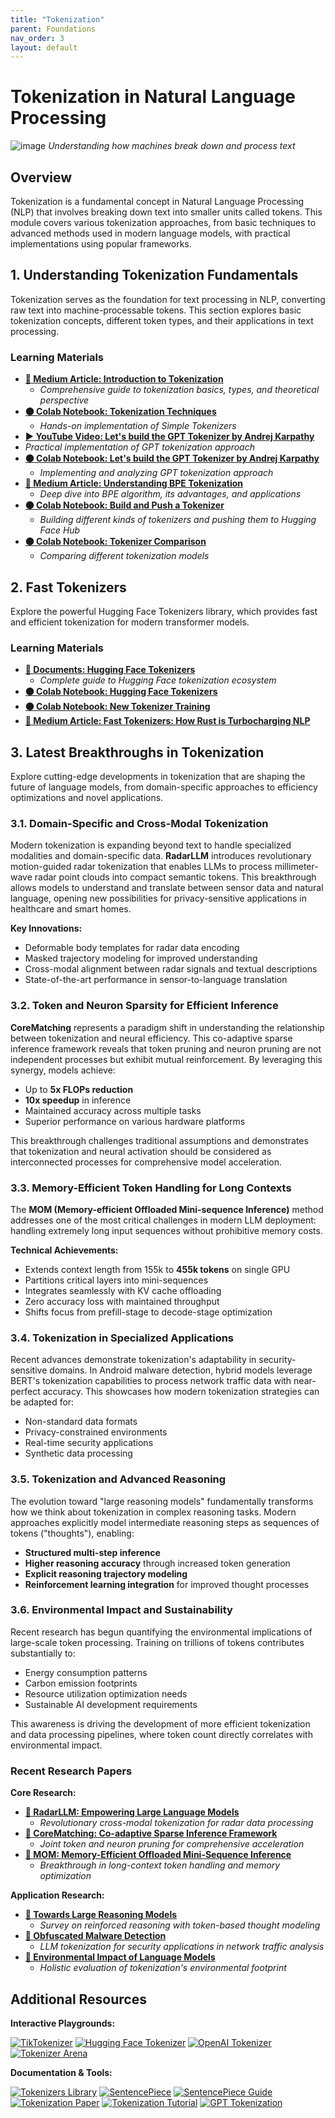 ```yaml
---
title: "Tokenization"
parent: Foundations
nav_order: 3
layout: default
---
```


# Tokenization in Natural Language Processing

![image](https://github.com/user-attachments/assets/25fc9856-d849-4874-9e06-16d25fc88dd5)
*Understanding how machines break down and process text*

## Overview
Tokenization is a fundamental concept in Natural Language Processing (NLP) that involves breaking down text into smaller units called tokens. This module covers various tokenization approaches, from basic techniques to advanced methods used in modern language models, with practical implementations using popular frameworks.

## 1. Understanding Tokenization Fundamentals
Tokenization serves as the foundation for text processing in NLP, converting raw text into machine-processable tokens. This section explores basic tokenization concepts, different token types, and their applications in text processing.

### Learning Materials
- **[📄 Medium Article: Introduction to Tokenization](https://medium.com/@mshojaei77/introduction-to-tokenization-a-theoretical-perspective-b1cc22fe98c5)**
  - *Comprehensive guide to tokenization basics, types, and theoretical perspective*
- **[🟠 Colab Notebook: Tokenization Techniques](https://colab.research.google.com/drive/1RwrtINbHTPBSRIoW8Zn9BRabxXguRRf0?usp=sharing)**
  - *Hands-on implementation of Simple Tokenizers*
- **[▶️ YouTube Video: Let's build the GPT Tokenizer by Andrej Karpathy](https://www.youtube.com/watch?v=zduSFxRajkE)**
 - *Practical implementation of GPT tokenization approach*
- **[🟠 Colab Notebook: Let's build the GPT Tokenizer by Andrej Karpathy](https://colab.research.google.com/drive/1y0KnCFZvGVf_odSfcNAws6kcDD7HsI0L?usp=sharing)**
  - *Implementing and analyzing GPT tokenization approach*
- **[📄 Medium Article: Understanding BPE Tokenization](https://medium.com/@mshojaei77/understanding-bpe-tokenization-a-hands-on-tutorial-80570314b12f)**
  - *Deep dive into BPE algorithm, its advantages, and applications*
- **[🟠 Colab Notebook: Build and Push a Tokenizer](https://colab.research.google.com/drive/1uYFoxwCKwshkchBgQ4y4z9cDfKRlwZ-e?usp=sharing)**
  - *Building different kinds of tokenizers and pushing them to Hugging Face Hub*
- **[🟠 Colab Notebook: Tokenizer Comparison](https://colab.research.google.com/drive/1wVSCBGFm7KjJy-KugYGYETpncWsPgx5N?usp=sharing)**
  - *Comparing different tokenization models*
  
## 2. Fast Tokenizers
Explore the powerful Hugging Face Tokenizers library, which provides fast and efficient tokenization for modern transformer models.

### Learning Materials
- **[📖 Documents: Hugging Face Tokenizers](https://huggingface.co/docs/tokenizers/mastering-tokenizers)**
  - *Complete guide to Hugging Face tokenization ecosystem*
- **[🟠 Colab Notebook: Hugging Face Tokenizers](https://colab.research.google.com/drive/1mcFgQ9PX1TFyEAsFOnoS1ozeSz3vM6A1?usp=sharing)**
- **[🟠 Colab Notebook: New Tokenizer Training](https://colab.research.google.com/drive/1452WFn66MZzYylTNcL6hV5Zd45sskzs7?usp=sharing)**
- **[📄 Medium Article: Fast Tokenizers: How Rust is Turbocharging NLP](https://medium.com/@mshojaei77/fast-tokenizers-how-rust-is-turbocharging-nlp-dd12a1d13fa9)**

## 3. Latest Breakthroughs in Tokenization
Explore cutting-edge developments in tokenization that are shaping the future of language models, from domain-specific approaches to efficiency optimizations and novel applications.

### 3.1. Domain-Specific and Cross-Modal Tokenization

Modern tokenization is expanding beyond text to handle specialized modalities and domain-specific data. **RadarLLM** introduces revolutionary motion-guided radar tokenization that enables LLMs to process millimeter-wave radar point clouds into compact semantic tokens. This breakthrough allows models to understand and translate between sensor data and natural language, opening new possibilities for privacy-sensitive applications in healthcare and smart homes.

**Key Innovations:**
- Deformable body templates for radar data encoding
- Masked trajectory modeling for improved understanding
- Cross-modal alignment between radar signals and textual descriptions
- State-of-the-art performance in sensor-to-language translation

### 3.2. Token and Neuron Sparsity for Efficient Inference

**CoreMatching** represents a paradigm shift in understanding the relationship between tokenization and neural efficiency. This co-adaptive sparse inference framework reveals that token pruning and neuron pruning are not independent processes but exhibit mutual reinforcement. By leveraging this synergy, models achieve:

- Up to **5x FLOPs reduction**
- **10x speedup** in inference
- Maintained accuracy across multiple tasks
- Superior performance on various hardware platforms

This breakthrough challenges traditional assumptions and demonstrates that tokenization and neural activation should be considered as interconnected processes for comprehensive model acceleration.

### 3.3. Memory-Efficient Token Handling for Long Contexts

The **MOM (Memory-efficient Offloaded Mini-sequence Inference)** method addresses one of the most critical challenges in modern LLM deployment: handling extremely long input sequences without prohibitive memory costs.

**Technical Achievements:**
- Extends context length from 155k to **455k tokens** on single GPU
- Partitions critical layers into mini-sequences
- Integrates seamlessly with KV cache offloading
- Zero accuracy loss with maintained throughput
- Shifts focus from prefill-stage to decode-stage optimization

### 3.4. Tokenization in Specialized Applications

Recent advances demonstrate tokenization's adaptability in security-sensitive domains. In Android malware detection, hybrid models leverage BERT's tokenization capabilities to process network traffic data with near-perfect accuracy. This showcases how modern tokenization strategies can be adapted for:

- Non-standard data formats
- Privacy-constrained environments
- Real-time security applications
- Synthetic data processing

### 3.5. Tokenization and Advanced Reasoning

The evolution toward "large reasoning models" fundamentally transforms how we think about tokenization in complex reasoning tasks. Modern approaches explicitly model intermediate reasoning steps as sequences of tokens ("thoughts"), enabling:

- **Structured multi-step inference**
- **Higher reasoning accuracy** through increased token generation
- **Explicit reasoning trajectory modeling**
- **Reinforcement learning integration** for improved thought processes

### 3.6. Environmental Impact and Sustainability

Recent research has begun quantifying the environmental implications of large-scale token processing. Training on trillions of tokens contributes substantially to:

- Energy consumption patterns
- Carbon emission footprints
- Resource utilization optimization needs
- Sustainable AI development requirements

This awareness is driving the development of more efficient tokenization and data processing pipelines, where token count directly correlates with environmental impact.

### Recent Research Papers

**Core Research:**
- **[📄 RadarLLM: Empowering Large Language Models](https://arxiv.org/abs/2504.09862)**
  - *Revolutionary cross-modal tokenization for radar data processing*
- **[📄 CoreMatching: Co-adaptive Sparse Inference Framework](https://arxiv.org/abs/2505.19235)**
  - *Joint token and neuron pruning for comprehensive acceleration*
- **[📄 MOM: Memory-Efficient Offloaded Mini-Sequence Inference](https://arxiv.org/abs/2504.12526)**
  - *Breakthrough in long-context token handling and memory optimization*

**Application Research:**
- **[📄 Towards Large Reasoning Models](https://arxiv.org/abs/2501.09686)**
  - *Survey on reinforced reasoning with token-based thought modeling*
- **[📄 Obfuscated Malware Detection](https://www.mdpi.com/1424-8220/25/1/202)**
  - *LLM tokenization for security applications in network traffic analysis*
- **[📄 Environmental Impact of Language Models](https://arxiv.org/abs/2503.05804)**
  - *Holistic evaluation of tokenization's environmental footprint*

## Additional Resources

**Interactive Playgrounds:**

[![TikTokenizer](https://badgen.net/badge/Playground/TikTokenizer/blue)](https://tiktokenizer.vercel.app/)
[![Hugging Face Tokenizer](https://badgen.net/badge/Playground/HF%20Tokenizer/blue)](https://huggingface.co/spaces/Xenova/the-tokenizer-playground)
[![OpenAI Tokenizer](https://badgen.net/badge/Playground/OpenAI%20Tokenizer/blue)](https://platform.openai.com/tokenizer)
[![Tokenizer Arena](https://badgen.net/badge/Playground/Tokenizer%20Arena/blue)](https://huggingface.co/spaces/Cognitive-Lab/Tokenizer_Arena)

**Documentation & Tools:**

[![Tokenizers Library](https://badgen.net/badge/Documentation/Hugging%20Face%20Tokenizers/green)](https://huggingface.co/docs/tokenizers)
[![SentencePiece](https://badgen.net/badge/GitHub/SentencePiece/cyan)](https://github.com/google/sentencepiece)
[![SentencePiece Guide](https://badgen.net/badge/Docs/SentencePiece%20Training%20Guide/green)](https://github.com/google/sentencepiece#train-sentencepiece-model)
[![Tokenization Paper](https://badgen.net/badge/Research/BPE%20Paper/purple)](https://arxiv.org/abs/1508.07909)
[![Tokenization Tutorial](https://badgen.net/badge/Tutorial/Tokenization%20Guide/blue)](https://www.tensorflow.org/text/guide/tokenizers)
[![GPT Tokenization](https://badgen.net/badge/Blog/GPT%20Tokenization/pink)](https://platform.openai.com/tokenizer)
